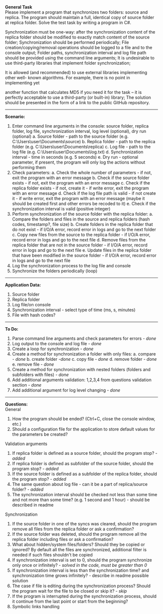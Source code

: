 ﻿**General Task**  
Please implement a program that synchronizes two folders: source and replica.
The program should maintain a full, identical copy of source folder at replica
folder.
Solve the test task by writing a program in C#.

Synchronization must be one-way: after the synchronization content of the replica
folder should be modified to exactly match content of the source folder;
Synchronization should be performed periodically;
File creation/copying/removal operations should be logged to a file and to the
console output;
Folder paths, synchronization interval and log file path should be provided using
the command line arguments;
It is undesirable to use third-party libraries that implement folder synchronization;

It is allowed (and recommended) to use external libraries implementing other well-
known algorithms. For example, there is no point in implementing yet

another function that calculates MD5 if you need it for the task – it is perfectly
acceptable to use a third-party (or built-in) library;
The solution should be presented in the form of a link to the public GitHub repository.

__________________________________________________________________________________________
**Scenario:**
1. Enter command line arguments in the console:	source folder, replica folder, log file, synchronization interval, log level (optional), dry run (optional)
   a. Source folder - path to the source folder (e.g. C:\Users\user\Documents\source)
   b. Replica folder - path to the replica folder (e.g. C:\Users\user\Documents\replica)
   c. Log file - path to the log file (e.g. C:\Users\user\Documents\log.txt)
   d. Synchronization interval - time in seconds (e.g. 5 seconds)
   e. Dry run - optional parameter, if present, the program will only log the actions without performing them	
2. Check parameters:
   a. Check the whole number of parameters - if not, exit the program with an error message
   b. Check if the source folder exists - if not, exit the program with an error message
   c. Check if the replica folder exists - if not, create it - if write error, exit the program with an error message
   d. Check if the log file path is valid - if not create it - if write error, exit the program with an error message (maybe it should be created first and other errors be recoded to it)
   e. Check if the synchronization interval is valid (positive integer)
3. Perform synchronization of the source folder with the replica folder: 
   a. Compare the folders and files in the source and replica folders (hash codes, timestamp?, file size)
   b. Create folders in the replica folder that do not exist - if I/O/A error, record error in logs and go to the next folder
   c. Copy new files from the source to the replica folder - if I/O/A error, record error in logs and go to the next file
   d. Remove files from the replica folder that are not in the source folder - if I/O/A error, record error in logs and go to the next file
   e. Update files in the replica folder that have been modified in the source folder - if I/O/A error, record error in logs and go to the next file
4. Log the synchronization process to the log file and console
5. Synchronize the folders periodically (loop)

___________________________________________________________________________________________
**Application Data:**
1. Source folder
2. Replica folder
3. Log file/on console
4. Synchronization interval - select type of time (ms, s, minutes)
5. File with hash codes?

____________________________________________________________________________________________
**To Do:**
1. Parse command line arguments and check parameters for errors - *done*
1. Log output to the console and log file - *done*
1. Create a loop for synchronization - *done*
1. Create a method for synchronization a folder with only files: 
	a. compare - *done*
	b. create folder -*done*
	c. copy file - *done*
	d. remove folder - *done*
	e. remove file - *done*
1. Create a method for synchronization with nested folders (folders and subfolders with files) - *done*
1. Add additional arguments validation: 1,2,3,4 from questions validation section - *done*
1. Add additional argument for log level changing - *done*
____________________________________________________________________________________________
**Questions:**  
General  
1. How the program should be ended? (Ctrl+C, close the console window, etc.)  
1. Should a configuration file for the application to store default values for the parameters be created?
 
Validation arguments  
1. If replica folder is defined as a source folder, should the program stop? - *added*
1. If replica folder is defined as subfolder of the source folder, should the program stop? -  *added*
1. If the source folder is defined as a subfolder of the replica folder, should the program stop? - *added*
1. The same question about log file - can it be a part of replica/source folder? - *added*
1. The synchronization interval should be checked not less than some time and not more than some time? (e.g. 1 second and 1 hour) - should be described in readme  

Synchronization  
1. If the source folder in one of the syncs was cleared, should the program remove all files from the replica folder or ask a confirmation?
1. If the source folder was deleted, should the program remove all the replica folder including files or ask a confirmation?
1. What about hidden/system files/folders? Should they be copied or ignored? By default all the files are synchronized, additional filter is needed if such files shouldn't be copied
1. If synchronization interval is set to 0, should the program synchronize only once or infinitely? - *solved in the code, must be greater than 0*
1. If synchronization interval is less than the synchronization time? and synchronization time grows infinitely? - describe in readme possible solution
1. The case if file is editing during the synchronization process? Should the program wait for the file to be closed or skip it? - *skip*
1. If the program is interrupted during the synchronization process, should it continue from the last point or start from the beginning?
1. Symbolic links handling



